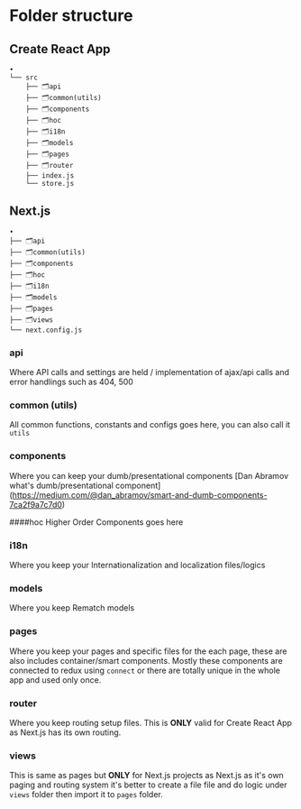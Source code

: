 # Folder structure

## Create React App
```
•
└── src
    ├── 🗂api
    ├── 🗂common(utils)
    ├── 🗂components
    ├── 🗂hoc    
    ├── 🗂i18n    
    ├── 🗂models
    ├── 🗂pages
    ├── 🗂router
    ├── index.js
    └── store.js
```

## Next.js
```
•
├── 🗂api
├── 🗂common(utils)
├── 🗂components
├── 🗂hoc
├── 🗂i18n   
├── 🗂models
├── 🗂pages
├── 🗂views
└── next.config.js
```


### api
Where API calls and settings are held / implementation of ajax/api calls and error handlings such as 404, 500

### common (utils)
All common functions, constants and configs goes here, you can also call it `utils`

### components
Where you can keep your dumb/presentational components
[Dan Abramov what's dumb/presentational component] (https://medium.com/@dan_abramov/smart-and-dumb-components-7ca2f9a7c7d0)

####hoc
Higher Order Components goes here

### i18n
Where you keep your Internationalization and localization files/logics

### models
Where you keep Rematch models

### pages
Where you keep your pages and specific files for the each page, these are also includes container/smart components. Mostly these components are connected to redux using `connect` or there are totally unique in the whole app and used only once.

### router
Where you keep routing setup files. This is __ONLY__ valid for Create React App as Next.js has its own routing. 

### views
This is same as pages but __ONLY__ for Next.js projects as Next.js as it's own paging and routing system it's better to create a file file and  do logic under `views` folder then import it to `pages` folder.

